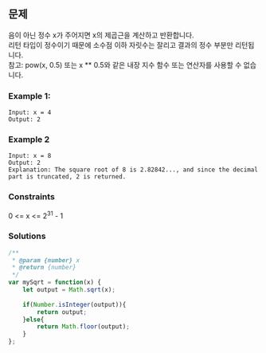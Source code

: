 ## 문제
음이 아닌 정수 x가 주어지면 x의 제곱근을 계산하고 반환합니다.<br/>
리턴 타입이 정수이기 때문에 소수점 이하 자릿수는 잘리고 결과의 정수 부분만 리턴됩니다.<br/>
참고: pow(x, 0.5) 또는 x ** 0.5와 같은 내장 지수 함수 또는 연산자를 사용할 수 없습니다.<br/>

### Example 1:
```
Input: x = 4
Output: 2
```
### Example 2
```
Input: x = 8
Output: 2
Explanation: The square root of 8 is 2.82842..., and since the decimal part is truncated, 2 is returned.
```

### Constraints

0 <= x <= 2<sup>31</sup> - 1

### Solutions
```javascript
/**
 * @param {number} x
 * @return {number}
 */
var mySqrt = function(x) {
    let output = Math.sqrt(x);
    
    if(Number.isInteger(output)){
        return output;
    }else{
        return Math.floor(output);
    }
};
```
